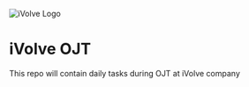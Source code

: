  ![iVolve Logo](https://staging123.ivolve.io/wp-content/uploads/2021/12/logo-white.png)
# iVolve OJT
This repo will contain daily tasks during OJT at iVolve company
